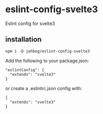 # eslint-config-svelte3
Eslint config for svelte3

## installation
`npm i -D johbog/eslint-config-svelte3`

Add the following to your package.json:

    "eslintConfig": {
      "extends": "svelte3"
    }

or create a .eslintrc.json config with:

    {
      "extends": "svelte3"
    }
